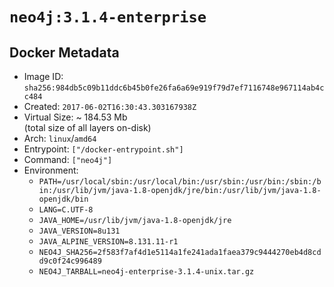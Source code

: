 # `neo4j:3.1.4-enterprise`

## Docker Metadata

- Image ID: `sha256:984db5c09b11ddc6b45b0fe26fa6a69e919f79d7ef7116748e967114ab4cc484`
- Created: `2017-06-02T16:30:43.303167938Z`
- Virtual Size: ~ 184.53 Mb  
  (total size of all layers on-disk)
- Arch: `linux`/`amd64`
- Entrypoint: `["/docker-entrypoint.sh"]`
- Command: `["neo4j"]`
- Environment:
  - `PATH=/usr/local/sbin:/usr/local/bin:/usr/sbin:/usr/bin:/sbin:/bin:/usr/lib/jvm/java-1.8-openjdk/jre/bin:/usr/lib/jvm/java-1.8-openjdk/bin`
  - `LANG=C.UTF-8`
  - `JAVA_HOME=/usr/lib/jvm/java-1.8-openjdk/jre`
  - `JAVA_VERSION=8u131`
  - `JAVA_ALPINE_VERSION=8.131.11-r1`
  - `NEO4J_SHA256=2f583f7af4d1e5114a1fe241ada1faea379c9444270eb4d8cdd9c0f24c996489`
  - `NEO4J_TARBALL=neo4j-enterprise-3.1.4-unix.tar.gz`
